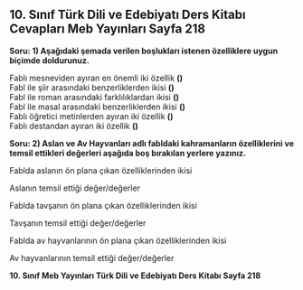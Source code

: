 ## 10. Sınıf Türk Dili ve Edebiyatı Ders Kitabı Cevapları Meb Yayınları Sayfa 218

**Soru: 1) Aşağıdaki şemada verilen boşlukları istenen özelliklere uygun biçimde doldurunuz.**

Fablı mesneviden ayıran en önemli iki özellik **()**  
 Fabl ile şiir arasındaki benzerliklerden ikisi **()**  
 Fabl ile roman arasındaki farklılıklardan ikisi **()**  
 Fabl ile masal arasındaki benzerliklerden ikisi **()**  
 Fablı öğretici metinlerden ayıran iki özellik **()**  
 Fablı destandan ayıran iki özellik **()**

**Soru: 2) Aslan ve Av Hayvanları adlı fabldaki kahramanların özelliklerini ve temsil ettikleri değerleri aşağıda boş bırakılan yerlere yazınız.**

Fablda aslanın ön plana çıkan özelliklerinden ikisi

Aslanın temsil ettiği değer/değerler

Fablda tavşanın ön plana çıkan özelliklerinden ikisi

Tavşanın temsil ettiği değer/değerler

Fablda av hayvanlarının ön plana çıkan özelliklerinden ikisi

Av hayvanlarının temsil ettiği değer/değerler

**10. Sınıf Meb Yayınları Türk Dili ve Edebiyatı Ders Kitabı Sayfa 218**